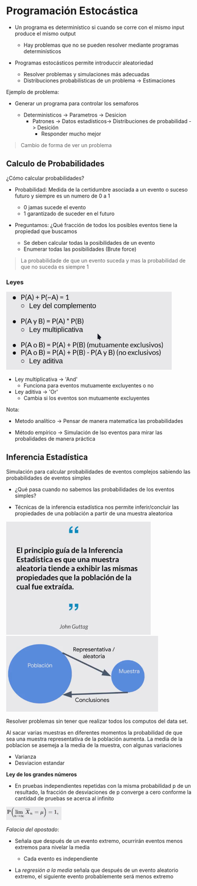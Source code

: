 # Programación Estocástica

- Un programa es determinístico si cuando se corre con el mismo input produce el mismo output
    - Hay problemas que no se pueden resolver mediante programas determinísticos
- Programas estocásticos permite introduccir aleatoriedad

    - Resolver problemas y simulaciones más adecuadas
    - Distribuciones probabilísticas de un problema -> Estimaciones

Ejemplo de problema:

- Generar un programa para controlar los semaforos

  - Deterministicos -> Parametros -> Desicion
    - Patrones -> Datos estadísticos-> Distribuciones de probabilidad -> Desición
      - Responder mucho mejor

> Cambio de forma de ver un problema


## Calculo de Probabilidades

¿Cómo calcular probabilidades?

- Probabilidad: Medida de la certidumbre asociada a un evento o suceso futuro y siempre es un numero de 0 a 1

  - 0 jamas sucede el evento
  - 1 garantizado de suceder en el futuro

- Preguntamos: ¿Qué fracción de todos los posibles eventos tiene la propiedad  que buscamos
  - Se deben calcular todas la posibilidades de un evento 
  - Enumerar todas las posibilidades (Brute force)
> La probabilidade de que un evento suceda y mas la probabilidad de que no suceda es siempre 1
### Leyes
![Alt text](Leyes.png)

- Ley multiplicativa -> 'And'
  - Funciona para eventos mutuamente excluyentes o no
- Ley aditiva -> 'Or'
  - Cambia si los eventos son mutuamente excluyentes

Nota: 
- Metodo analítico -> Pensar de manera matematica las probabilidades

- Método empírico -> Simulación de lso eventos para mirar las probalidades de manera práctica

## Inferencia Estadística

Simulación para calcular probabilidades de eventos complejos sabiendo las probabilidades de eventos simples

- ¿Qué pasa cuando no sabemos las probabilidades de los eventos simples?

- Técnicas de la inferencia estadística nos permite inferir/concluir las propiedades de una población a partir de una muestra aleatorioa

![Alt text](inferencia.png)
![Alt text](inferencia1.png)

Resolver problemas sin tener que realizar todos los computos del data set.

Al sacar varias muestras en diferentes momentos la probabilidad de que sea una muestra representativa de la población aumenta. La media de la poblacion se asemeja a la media de la muestra, con algunas variaciones 
  - Varianza
  - Desviacion estandar

**Ley de los grandes números**

- En pruebas independientes repetidas con la misma probabilidad p de un resultado, la fracción de desviaciones de p converge a cero conforme la cantidad de pruebas se acerca al infinito

![A cute kitten](ley_grandes_numeros.png?style=centerme)

*Falacia del apostado*:

- Señala que después de un evento extremo, ocurrirán eventos menos extremos para nivelar la media
  - Cada evento es independiente

- La *regresión a la media* señala que después de un evento aleatorio extremo, el siguiente evento probablemente será menos extremo